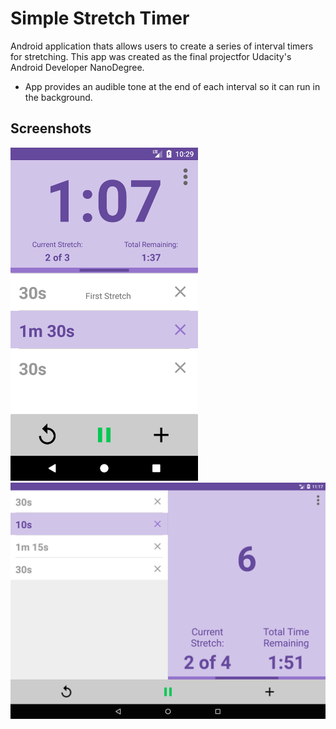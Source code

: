 # Simple Stretch Timer
Android application thats allows users to create a series of interval timers for stretching. This app was created as the final projectfor  Udacity's Android Developer NanoDegree. 

* App provides an audible tone at the end of each interval so it can run in the background. 


## Screenshots
<img src="https://raw.githubusercontent.com/ndgithub/simple-stretch-timer/master/screenshots/Screenshot_1510374645.png" alt="alt text" width="300"> 
<img src="https://raw.githubusercontent.com/ndgithub/simple-stretch-timer/master/screenshots/Screenshot_1510377459.png" alt="alt text" width="600">



